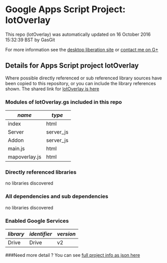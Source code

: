 # Google Apps Script Project: lotOverlay
This repo (lotOverlay) was automatically updated on 16 October 2016 15:32:39 BST by GasGit

For more information see the [desktop liberation site](http://ramblings.mcpher.com/Home/excelquirks/drivesdk/gettinggithubready "desktop liberation") or [contact me on G+](https://plus.google.com/+BruceMcpherson "Bruce McPherson - GDE")
## Details for Apps Script project lotOverlay
Where possible directly referenced or sub referenced library sources have been copied to this repository, or you can include the library references shown. 
The shared link for [lotOverlay is here](https://script.google.com/d/1R6JBQJmoFijHSIJ7DwWh2_1RxPPA3k0T389lumUkPyyuowBc9yFY3EJx/edit?usp=sharing "open in the GAS IDE")

### Modules of lotOverlay.gs included in this repo
*name*|*type*
--- | --- 
index| html
Server| server_js
Addon| server_js
main.js| html
mapoverlay.js| html
### Directly referenced libraries
no libraries discovered
### All dependencies and sub dependencies
no libraries discovered
### Enabled Google Services
*library*|*identifier*|*version*
--- | --- | --- 
Drive| Drive|v2
###Need more detail ?
You can see [full project info as json here](info.json)
